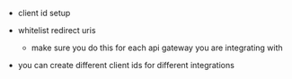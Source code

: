 * client id setup

* whitelist redirect uris
	* make sure you do this for each api gateway you are integrating with

* you can create different client ids for different integrations